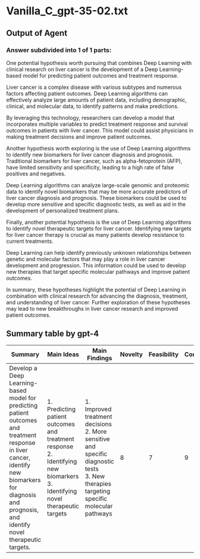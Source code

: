 # Vanilla_C_gpt-35-02.txt
## Output of Agent
### Answer subdivided into 1 of 1 parts:
One potential hypothesis worth pursuing that combines Deep Learning with clinical research on liver cancer is the development of a Deep Learning-based model for predicting patient outcomes and treatment response.

Liver cancer is a complex disease with various subtypes and numerous factors affecting patient outcomes. Deep Learning algorithms can effectively analyze large amounts of patient data, including demographic, clinical, and molecular data, to identify patterns and make predictions.

By leveraging this technology, researchers can develop a model that incorporates multiple variables to predict treatment response and survival outcomes in patients with liver cancer. This model could assist physicians in making treatment decisions and improve patient outcomes.

Another hypothesis worth exploring is the use of Deep Learning algorithms to identify new biomarkers for liver cancer diagnosis and prognosis. Traditional biomarkers for liver cancer, such as alpha-fetoprotein (AFP), have limited sensitivity and specificity, leading to a high rate of false positives and negatives.

Deep Learning algorithms can analyze large-scale genomic and proteomic data to identify novel biomarkers that may be more accurate predictors of liver cancer diagnosis and prognosis. These biomarkers could be used to develop more sensitive and specific diagnostic tests, as well as aid in the development of personalized treatment plans.

Finally, another potential hypothesis is the use of Deep Learning algorithms to identify novel therapeutic targets for liver cancer. Identifying new targets for liver cancer therapy is crucial as many patients develop resistance to current treatments.

Deep Learning can help identify previously unknown relationships between genetic and molecular factors that may play a role in liver cancer development and progression. This information could be used to develop new therapies that target specific molecular pathways and improve patient outcomes.

In summary, these hypotheses highlight the potential of Deep Learning in combination with clinical research for advancing the diagnosis, treatment, and understanding of liver cancer. Further exploration of these hypotheses may lead to new breakthroughs in liver cancer research and improved patient outcomes.
## Summary table by gpt-4
| Summary | Main Ideas | Main Findings | Novelty | Feasibility | Correctness |
|---------|------------|---------------|--------|-------------|-------------|
| Develop a Deep Learning-based model for predicting patient outcomes and treatment response in liver cancer, identify new biomarkers for diagnosis and prognosis, and identify novel therapeutic targets. | 1. Predicting patient outcomes and treatment response<br>2. Identifying new biomarkers<br>3. Identifying novel therapeutic targets | 1. Improved treatment decisions<br>2. More sensitive and specific diagnostic tests<br>3. New therapies targeting specific molecular pathways | 8 | 7 | 9 |

